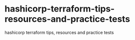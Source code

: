 # hashicorp-terraform-tips-resources-and-practice-tests
hashicorp terraform tips, resources and practice tests
